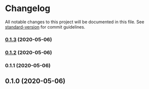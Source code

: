 # Changelog

All notable changes to this project will be documented in this file. See [standard-version](https://github.com/conventional-changelog/standard-version) for commit guidelines.

### [0.1.3](https://github.com/grendel-consulting/static-site-template/compare/v0.1.2...v0.1.3) (2020-05-06)

### [0.1.2](https://github.com/grendel-consulting/static-site-template/compare/v0.1.1...v0.1.2) (2020-05-06)

### 0.1.1 (2020-05-06)

## 0.1.0 (2020-05-06)
